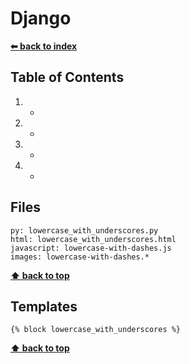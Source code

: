 # Django

**[⬅ back to index](./)**

## Table of Contents
1. -
1. -
1. -
1. -

## Files

```
py: lowercase_with_underscores.py
html: lowercase_with_underscores.html
javascript: lowercase-with-dashes.js
images: lowercase-with-dashes.*
```

**[⬆ back to top](#table-of-contents)**

## Templates

```
{% block lowercase_with_underscores %}
```

**[⬆ back to top](#table-of-contents)**
